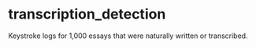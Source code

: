 # transcription_detection
Keystroke logs for 1,000 essays that were naturally written or transcribed.
